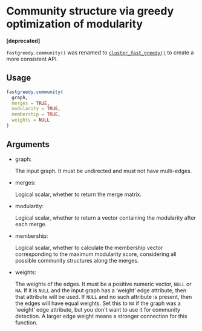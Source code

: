 # Community structure via greedy optimization of modularity

**\[deprecated\]**

`fastgreedy.community()` was renamed to
[`cluster_fast_greedy()`](https://r.igraph.org/reference/cluster_fast_greedy.md)
to create a more consistent API.

## Usage

``` r
fastgreedy.community(
  graph,
  merges = TRUE,
  modularity = TRUE,
  membership = TRUE,
  weights = NULL
)
```

## Arguments

- graph:

  The input graph. It must be undirected and must not have multi-edges.

- merges:

  Logical scalar, whether to return the merge matrix.

- modularity:

  Logical scalar, whether to return a vector containing the modularity
  after each merge.

- membership:

  Logical scalar, whether to calculate the membership vector
  corresponding to the maximum modularity score, considering all
  possible community structures along the merges.

- weights:

  The weights of the edges. It must be a positive numeric vector, `NULL`
  or `NA`. If it is `NULL` and the input graph has a ‘weight’ edge
  attribute, then that attribute will be used. If `NULL` and no such
  attribute is present, then the edges will have equal weights. Set this
  to `NA` if the graph was a ‘weight’ edge attribute, but you don't want
  to use it for community detection. A larger edge weight means a
  stronger connection for this function.
